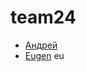 # team24

- [Андрей](https://andreibakhtinov.github.io/team24/Elena.html)
- [Eugen](https://andreibakhtinov.github.io/team24/Eugen.html)
eu
